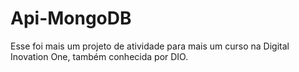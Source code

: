 # Api-MongoDB

Esse foi mais um projeto de atividade para mais um curso na Digital Inovation One, também conhecida por DIO.
